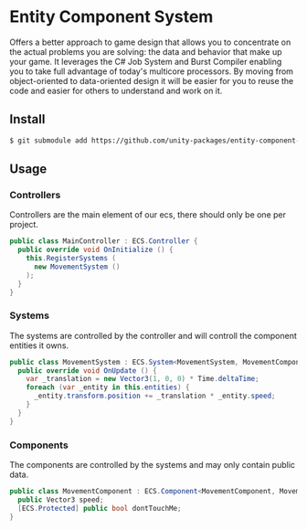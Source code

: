 # Entity Component System

Offers a better approach to game design that allows you to concentrate on the actual problems you are solving: the data and behavior that make up your game. It leverages the C# Job System and Burst Compiler enabling you to take full advantage of today's multicore processors. By moving from object-oriented to data-oriented design it will be easier for you to reuse the code and easier for others to understand and work on it.

## Install

```sh
$ git submodule add https://github.com/unity-packages/entity-component-system Assets/packages/entity-component-system
```

## Usage

### Controllers
Controllers are the main element of our ecs, there should only be one per project.
```cs
public class MainController : ECS.Controller {
  public override void OnInitialize () {
    this.RegisterSystems (
      new MovementSystem ()
    );
  }
}
```

### Systems
The systems are controlled by the controller and will controll the component entities it owns.

```cs
public class MovementSystem : ECS.System<MovementSystem, MovementComponent> {
  public override void OnUpdate () {
    var _translation = new Vector3(1, 0, 0) * Time.deltaTime;
    foreach (var _entity in this.entities) {
      _entity.transform.position += _translation * _entity.speed;
    }
  }
}
```

### Components
The components are controlled by the systems and may only contain public data.

```cs
public class MovementComponent : ECS.Component<MovementComponent, MovementSystem> {
  public Vector3 speed;
  [ECS.Protected] public bool dontTouchMe;
}
```
